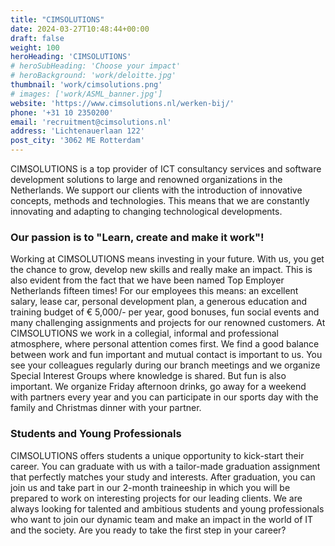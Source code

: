 ```yaml
---
title: "CIMSOLUTIONS"
date: 2024-03-27T10:48:44+00:00
draft: false
weight: 100
heroHeading: 'CIMSOLUTIONS'
# heroSubHeading: 'Choose your impact'
# heroBackground: 'work/deloitte.jpg'
thumbnail: 'work/cimsolutions.png'
# images: ['work/ASML_banner.jpg']
website: 'https://www.cimsolutions.nl/werken-bij/'
phone: '+31 10 2350200'
email: 'recruitment@cimsolutions.nl'
address: 'Lichtenauerlaan 122'
post_city: '3062 ME Rotterdam'
---
```


CIMSOLUTIONS is a top provider of ICT consultancy services and software development solutions to large and renowned organizations in the Netherlands. We support our clients with the introduction of innovative concepts, methods and technologies. This means that we are constantly innovating and adapting to changing technological developments.

### Our passion is to "Learn, create and make it work"!
Working at CIMSOLUTIONS means investing in your future. With us, you get the chance to grow, develop new skills and really make an impact. This is also evident from the fact that we have been named Top Employer Netherlands fifteen times! For our employees this means: an excellent salary, lease car, personal development plan, a generous education and training budget of € 5,000/- per year, good bonuses, fun social events and many challenging assignments and projects for our renowned customers.
At CIMSOLUTIONS we work in a collegial, informal and professional atmosphere, where personal attention comes first. We find a good balance between work and fun important and mutual contact is important to us. You see your colleagues regularly during our branch meetings and we organize Special Interest Groups where knowledge is shared. But fun is also important. We organize Friday afternoon drinks, go away for a weekend with partners every year and you can participate in our sports day with the family and Christmas dinner with your partner.

### Students and Young Professionals
CIMSOLUTIONS offers students a unique opportunity to kick-start their career. You can graduate with us with a tailor-made graduation assignment that perfectly matches your study and interests. After graduation, you can join us and take part in our 2-month traineeship in which you will be prepared to work on interesting projects for our leading clients.
We are always looking for talented and ambitious students and young professionals who want to join our dynamic team and make an impact in the world of IT and the society. Are you ready to take the first step in your career?
